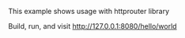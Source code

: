 This example shows usage with httprouter library

Build, run, and visit http://127.0.0.1:8080/hello/world
